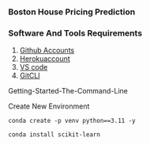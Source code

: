 ### Boston House Pricing Prediction

### Software And Tools Requirements

1. [Github Accounts](https://github.com)
2. [Herokuaccount](www.heroku.com)
3. [VS code](www.vscode.com)
4. [GitCLI](www.github.com)

Getting-Started-The-Command-Line

Create New Environment

```
conda create -p venv python==3.11 -y

```
```
conda install scikit-learn
```

